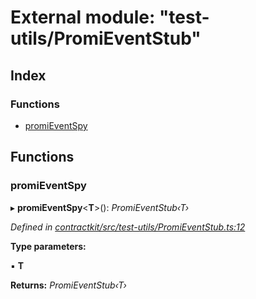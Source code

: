 # External module: "test-utils/PromiEventStub"

## Index

### Functions

* [promiEventSpy](_test_utils_promieventstub_.md#promieventspy)

## Functions

###  promiEventSpy

▸ **promiEventSpy**<**T**>(): *PromiEventStub‹T›*

*Defined in [contractkit/src/test-utils/PromiEventStub.ts:12](https://github.com/celo-org/celo-monorepo/blob/master/packages/contractkit/src/test-utils/PromiEventStub.ts#L12)*

**Type parameters:**

▪ **T**

**Returns:** *PromiEventStub‹T›*
